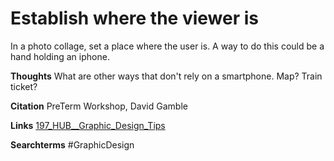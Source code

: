 # Establish where the viewer is

In a photo collage, set a place where the user is. A way to do this could be a hand holding an iphone. 

**Thoughts**
What are other ways that don't rely on a smartphone. Map? Train ticket? 

**Citation**
PreTerm Workshop, David Gamble 

**Links**
[197_HUB__Graphic_Design_Tips](197_HUB__Graphic_Design_Tips.md)

**Searchterms**
#GraphicDesign 

